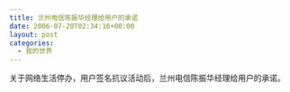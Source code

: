 ```yaml
---
title: 兰州电信陈振华经理给用户的承诺
date: 2006-07-20T02:34:16+00:00
layout: post
categories:
  - 我的世界
---
```


关于网络生活停办，用户签名抗议活动后，兰州电信陈振华经理给用户的承诺。